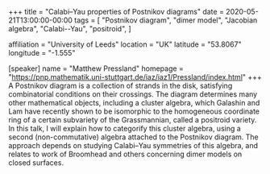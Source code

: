 +++
title = "Calabi–Yau properties of Postnikov diagrams"
date = 2020-05-21T13:00:00-00:00
tags = [
    "Postnikov diagram",
    "dimer model",
    "Jacobian algebra",
    "Calabi--Yau",
    "positroid",
]

affiliation = "University of Leeds"
location = "UK"
latitude = "53.8067"
longitude = "-1.555"

[speaker]
  name = "Matthew Pressland"
  homepage = "https://pnp.mathematik.uni-stuttgart.de/iaz/iaz1/Pressland/index.html"
+++
A Postnikov diagram is a collection of strands in the disk, satisfying
combinatorial conditions on their crossings. The diagram determines many other
mathematical objects, including a cluster algebra, which Galashin and Lam have
recently shown to be isomorphic to the homogeneous coordinate ring of a certain
subvariety of the Grassmannian, called a  positroid variety. In this talk, I
will explain how to categorify this cluster algebra, using a second
(non-commutative) algebra attached to the Postnikov diagram. The approach
depends on studying Calabi–Yau symmetries of this algebra, and relates to work
of Broomhead and others concerning dimer models on closed surfaces.
